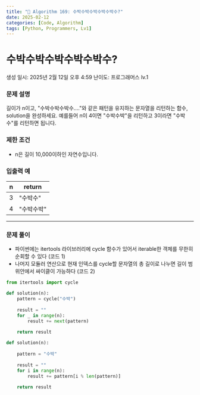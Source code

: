```yaml
---
title: "🧠 Algorithm 169: 수박수박수박수박수박수?"
date: 2025-02-12
categories: [Code, Algorithm]
tags: [Python, Programmers, Lv1]
---
```


# 수박수박수박수박수박수?

생성 일시: 2025년 2월 12일 오후 4:59
난이도: 프로그래머스 lv.1

### **문제 설명**

길이가 n이고, "수박수박수박수...."와 같은 패턴을 유지하는 문자열을 리턴하는 함수, solution을 완성하세요. 예를들어 n이 4이면 "수박수박"을 리턴하고 3이라면 "수박수"를 리턴하면 됩니다.

### 제한 조건

- n은 길이 10,000이하인 자연수입니다.

### 입출력 예

| n | return |
| --- | --- |
| 3 | "수박수" |
| 4 | "수박수박" |

---

### 문제 풀이

- 파이썬에는 itertools 라이브러리에 cycle 함수가 있어서 iterable한 객체를 무한히 순회할 수 있다 (코드 1)
- 나머지 모듈러 연산으로 현재 인덱스를 cycle할 문자열의 총 길이로 나누면 길이 범위안에서 싸이클이 가능하다 (코드 2)

```python
from itertools import cycle

def solution(n):
    pattern = cycle("수박")
    
    result = ""
    for _ in range(n):
        result += next(pattern)
        
    return result
```

```python
def solution(n):
    
    pattern = "수박"
    
    result = ""
    for i in range(n):
        result += pattern[i % len(pattern)]
        
    return result
```